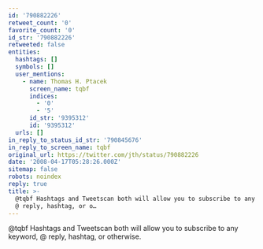 ```yaml
---
id: '790882226'
retweet_count: '0'
favorite_count: '0'
id_str: '790882226'
retweeted: false
entities:
  hashtags: []
  symbols: []
  user_mentions:
    - name: Thomas H. Ptacek
      screen_name: tqbf
      indices:
        - '0'
        - '5'
      id_str: '9395312'
      id: '9395312'
  urls: []
in_reply_to_status_id_str: '790845676'
in_reply_to_screen_name: tqbf
original_url: https://twitter.com/jth/status/790882226
date: '2008-04-17T05:28:26.000Z'
sitemap: false
robots: noindex
reply: true
title: >-
  @tqbf Hashtags and Tweetscan both will allow you to subscribe to any keyword,
  @ reply, hashtag, or o…
---
```


@tqbf Hashtags and Tweetscan both will allow you to subscribe to any keyword, @ reply, hashtag, or otherwise.